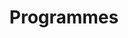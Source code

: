 ---
title: "Programmes"
draft: false
# page title background image
bg_image: "images/backgrounds/page-title.jpg"
# meta description
undergrad_des : "Computing exists anywhere and in any field. Be an entrepreneur, artist, scientist, designer, business executive. The sky’s the limit. With Computing, you can transform an idea into something real, and share it with millions of people around the world. If you can create technology, you can change the world. The Faculty of Computer Sciecne offer a total of five undergraduate programmes:"
grad_des : ""
---